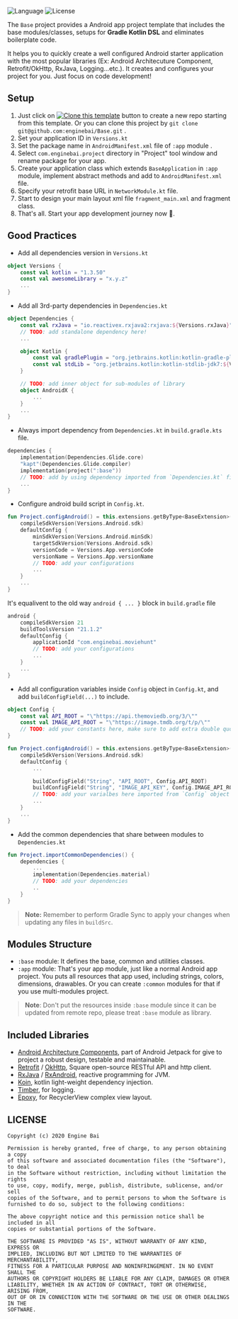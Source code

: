 ![Language](https://img.shields.io/badge/language-kotlin-blue?logo=kotlin) ![License](https://img.shields.io/badge/License-MIT-brightgreen) 

The `Base` project provides a Android app project template that includes the base modules/classes, setups for **Gradle Kotlin DSL** and eliminates boilerplate code.

It helps you to quickly create a well configured Android starter application with the most popular libraries (Ex: Android Architecuture Component, Retrofit/OkHttp, RxJava, Logging...etc.). It creates and configures your project for you. Just focus on code development! 

## Setup
1. Just click on [![Clone this template](https://img.shields.io/badge/-Clone%20template-brightgreen)](https://github.com/enginebai/Base/generate) button to create a new repo starting from this template. Or you can clone this project by `git clone git@github.com:enginebai/Base.git` .
2. Set your application ID in `Versions.kt`
3. Set the package name in `AndroidManifest.xml` file of `:app` module .
4. Select `com.enginebai.project` directory in "Project" tool window and rename package for your app.
5. Create your application class which extends `BaseApplication` in `:app` module, implement abstract methods and add to `AndroidManifest.xml` file.
6. Specify your retrofit base URL in `NetworkModule.kt` file.
7. Start to design your main layout xml file `fragment_main.xml` and fragment class.
8. That's all. Start your app development journey now 🎉.

## Good Practices
* Add all dependencies version in `Versions.kt` 

```kotlin
object Versions {
    const val kotlin = "1.3.50"
    const val awesomeLibrary = "x.y.z"
    ...
}
```
* Add all 3rd-party dependencies in `Dependencies.kt`

```kotlin
object Dependencies {
    const val rxJava = "io.reactivex.rxjava2:rxjava:${Versions.rxJava}"
    // TODO: add standalone dependency here!
    ...

    object Kotlin {
        const val gradlePlugin = "org.jetbrains.kotlin:kotlin-gradle-plugin:${Versions.kotlin}"
        const val stdLib = "org.jetbrains.kotlin:kotlin-stdlib-jdk7:${Versions.kotlin}"
    }

    // TODO: add inner object for sub-modules of library
    object AndroidX {
        ...
    }
    ...
}
```
* Always import dependency from `Dependencies.kt` in `build.gradle.kts` file.

```kotlin
dependencies {
	implementation(Dependencies.Glide.core)
	"kapt"(Dependencies.Glide.compiler)
    implementation(project(":base"))
    // TODO: add by using dependency imported from `Dependencies.kt` file
    ...
}
```

* Configure android build script in `Config.kt`.

```kotlin
fun Project.configAndroid() = this.extensions.getByType<BaseExtension>().run {
    compileSdkVersion(Versions.Android.sdk)
    defaultConfig {
        minSdkVersion(Versions.Android.minSdk)
        targetSdkVersion(Versions.Android.sdk)
        versionCode = Versions.App.versionCode
        versionName = Versions.App.versionName
        // TODO: add your configurations
        ...
    }
    ...
}
```

It's equalivent to the old way `android { ... }` block in `build.gradle` file
```groovy
android {
    compileSdkVersion 21
    buildToolsVersion "21.1.2"
    defaultConfig {
        applicationId "com.enginebai.moviehunt"
        // TODO: add your configurations
        ...
    }
    ...
}
``` 


* Add all configuration variables inside `Config` object in `Config.kt`, and add `buildConfigField(...)` to include.

```kotlin
object Config {
    const val API_ROOT = "\"https://api.themoviedb.org/3/\""
    const val IMAGE_API_ROOT = "\"https://image.tmdb.org/t/p/\""
    // TODO: add your constants here, make sure to add extra double quotes for string value.
}

fun Project.configAndroid() = this.extensions.getByType<BaseExtension>().run {
    compileSdkVersion(Versions.Android.sdk)
    defaultConfig {
        ...

        buildConfigField("String", "API_ROOT", Config.API_ROOT)
        buildConfigField("String", "IMAGE_API_KEY", Config.IMAGE_API_ROOT)
        // TODO: add your varialbes here imported from `Config` object
        ... 
    }
    ...
}
```

* Add the common dependencies that share between modules to `Dependencies.kt`

```kotlin
fun Project.importCommonDependencies() {
    dependencies {
        ...
        implementation(Dependencies.material)
        // TODO: add your dependencies
        .. 
    }
}
```

> **Note:** Remember to perform Gradle Sync to apply your changes when updating any files in `buildSrc`.

## Modules Structure
* `:base` module: It defines the base, common and utilities classes.
* `:app` module: That's your app module, just like a normal Android app project. You puts all resources that app used, including strings, colors, dimensions, drawables. Or you can create `:common` modules for that if you use multi-modules project. 

> **Note**: Don't put the resources inside `:base` module since it can be updated from remote repo, please treat `:base` module as library.

## Included Libraries
* [Android Architecture Components](https://developer.android.com/topic/libraries/architecture), part of Android Jetpack for give to project a robust design, testable and maintainable.
* [Retrofit](https://github.com/square/retrofit) / [OkHttp](https://github.com/square/okhttp), Square open-source RESTful API and http client.
* [RxJava](https://github.com/ReactiveX/RxJava/) / [RxAndroid](https://github.com/ReactiveX/RxAndroid), reactive programming for JVM.
* [Koin](https://github.com/InsertKoinIO/koin), kotlin light-weight dependency injection.
* [Timber](https://github.com/JakeWharton/timber), for logging.
* [Epoxy](https://github.com/airbnb/epoxy), for RecyclerView complex view layout.

## LICENSE

```
Copyright (c) 2020 Engine Bai

Permission is hereby granted, free of charge, to any person obtaining a copy
of this software and associated documentation files (the "Software"), to deal
in the Software without restriction, including without limitation the rights
to use, copy, modify, merge, publish, distribute, sublicense, and/or sell
copies of the Software, and to permit persons to whom the Software is
furnished to do so, subject to the following conditions:

The above copyright notice and this permission notice shall be included in all
copies or substantial portions of the Software.

THE SOFTWARE IS PROVIDED "AS IS", WITHOUT WARRANTY OF ANY KIND, EXPRESS OR
IMPLIED, INCLUDING BUT NOT LIMITED TO THE WARRANTIES OF MERCHANTABILITY,
FITNESS FOR A PARTICULAR PURPOSE AND NONINFRINGEMENT. IN NO EVENT SHALL THE
AUTHORS OR COPYRIGHT HOLDERS BE LIABLE FOR ANY CLAIM, DAMAGES OR OTHER
LIABILITY, WHETHER IN AN ACTION OF CONTRACT, TORT OR OTHERWISE, ARISING FROM,
OUT OF OR IN CONNECTION WITH THE SOFTWARE OR THE USE OR OTHER DEALINGS IN THE
SOFTWARE.
```


